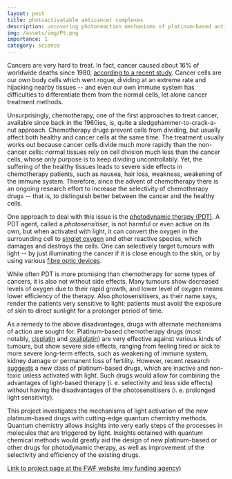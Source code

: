 ```yaml
---
layout: post
title: photoactivatable anticancer complexes
description: uncovering photoreaction mechanisms of platinum-based anticancer drugs with quantum chemistry
img: /assets/img/Pt.png
importance: 1
category: science
---
```


Cancers are very hard to treat. In fact, cancer caused about 16% of worldwide deaths since 1980, [according to a recent study](https://doi.org/10.1016/S0140-6736(16)31012-1). Cancer cells are our own body cells which went rogue, dividing at an extreme rate and hijacking nearby tissues -- and even our own immune system has difficulties to differentiate them from the normal cells, let alone cancer treatment methods.

Unsurprisingly, chemotherapy, one of the first approaches to treat cancer, available since back in the 1960ies, is, quite a sledgehammer-to-crack-a-nut approach. Chemotherapy drugs prevent cells from dividing, but usually affect both healthy and cancer cells at the same time. The treatment usually works out because cancer cells divide much more rapidly than the non-cancer cells: normal tissues rely on cell division much less than the cancer cells, whose only purpose is to keep dividing uncontrollably. Yet, the suffering of the healthy tissues leads to severe side effects in chemotherapy patients, such as nausea, hair loss, weakness, weakening of the immune system. Therefore, since the advent of chemotherapy there is an ongoing research effort to increase the selectivity of chemotherapy drugs -- that is, to distinguish better between the cancer and the healthy cells.

One approach to deal with this issue is the [photodynamic therapy (PDT)](https://doi.org/10.1038/nrc1071). A PDT agent, called a _photosensitiser_, is not harmful or even active on its own, but when activated with light, it can convert the oxygen in the surrounding cell to [singlet oxygen](https://en.wikipedia.org/wiki/Singlet_oxygen) and other reactive species, which damages and destroys the cells. One can selectively target tumours with light -- by just illuminating the cancer if it is close enough to the skin, or by using various [fibre optic devices](https://doi.org//10.1016/j.pdpdt.2010.06.001).

While often PDT is more promising than chemotherapy for some types of cancers, it is also not without side effects. Many tumours show decreased levels of oxygen due to their rapid growth, and lower level of oxygen means lower efficiency of the therapy. Also photosensitisers, as their name says, render the patients very sensitive to light: patients must avoid the exposure of skin to direct sunlight for a prolonger period of time.

As a remedy to the above disadvantages, drugs with alternate mechanisms of action are sought for. Platinum-based chemotherapy drugs (most notably, [cisplatin](https://www.cancerresearchuk.org/about-cancer/cancer-in-general/treatment/cancer-drugs/drugs/cisplatin) and [oxaliplatin](https://www.cancerresearchuk.org/about-cancer/cancer-in-general/treatment/cancer-drugs/drugs/oxaliplatin-eloxatin)) are very effective against various kinds of tumours, but show severe side effects, ranging from feeling tired or sick to more severe long-term effects, such as weakening of immune system, kidney damage or permanent loss of fertility. However, recent research [suggests](https://doi.org/10.1016/j.ccr.2018.08.009) a new class of platinum-based drugs, which are inactive and non-toxic unless activated with light. Such drugs would allow for combining the advantages of light-based therapy (i. e. selectivity and less side effects) without having the disadvantages of the photosensitisers (i. e. prolonged light sensitivity).

This project investigates the mechanisms of light activation of the new platinum-based drugs with cutting-edge quantum chemistry methods. Quantum chemistry allows insights into very early steps of the processes in molecules that are triggered by light. Insights obtained with quantum chemical methods would greatly aid the design of new platinum-based or other drugs for photodynamic therapy, as well as improvement of the selectivity and efficiency of the existing drugs.

[Link to project page at the FWF website (my funding agency)](https://pf.fwf.ac.at/de/wissenschaft-konkret/project-finder/38628)

